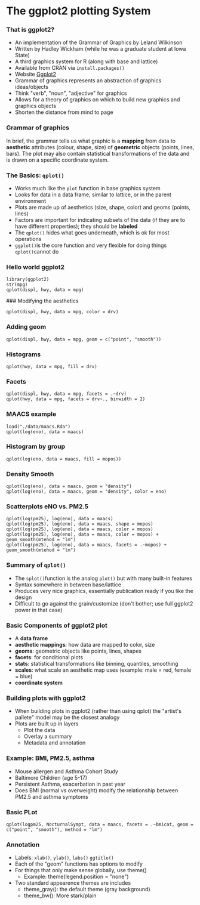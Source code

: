 # The ggplot2 plotting System

### That is ggplot2?

* An implementation of the Grammar of Graphics by Leland Wilkinson
* Written by Hadley Wickham (while he was a graduate student at Iowa State)
* A third graphics system for R (along with base and lattice)
* Available from CRAN via `install.packages()`
* Website [Ggplot2](http://ggplot2.org)
* Grammar of graphics represents an abstraction of graphics ideas/objects
* Think "verb", "noun", "adjective" for graphics
* Allows for a theory of graphics on which to build new graphics and graphics objects
* Shorten the distance from mind to page

### Grammar of graphics

In brief, the grammar tells us what graphic is a **mapping** from data to **aesthetic** attributes (colour, shape, size) of **geometric** objects (points, lines, bars). The plot may also contain statistical transformations of the data and is drawn on a specific coordinate system.

### The Basics: `qplot()`

* Works much like the `plot` function in base graphics system
* Looks for data in a data frame, similar to lattice, or in the parent environment
* Plots are made up of aesthetics (size, shape, color) and geoms (points, lines)
* Factors are important for indicating subsets of the data (if they are to have different properties); they should be **labeled**
* The `qplot()` hides what goes underneath, which is ok for most operations
* `ggplot()`is the core function and very flexible for doing things `qplot()`cannot do

### Hello world ggplot2

```
library(ggplot2)
str(mpg)
qplot(displ, hwy, data = mpg)
```

### Modifying the aesthetics

```
qplot(displ, hwy, data = mpg, color = drv)
```

### Adding geom

```
qplot(displ, hwy, data = mpg, geom = c("point", "smooth"))
```

### Histograms

```
qplot(hwy, data = mpg, fill = drv)
```

### Facets

```
qplot(displ, hwy, data = mpg, facets = .~drv)
qplot(hwy, data = mpg, facets = drv~., binwidth = 2)
```

### MAACS example

```
load("./data/maacs.Rda")
qplot(log(eno), data = maacs)
```

### Histogram by group

```
qplot(log(eno, data = maacs, fill = mopos))
```

### Density Smooth


```
qplot(log(eno), data = maacs, geom = "density")
qplot(log(eno), data = maacs, geom = "density", color = eno)
```

### Scatterplots eNO vs. PM2.5

```
qplot(log(pm25), log(eno), data = maacs)
qplot(log(pm25), log(eno), data = maacs, shape = mopos)
qplot(log(pm25), log(eno), data = maacs, color = mopos)
qplot(log(pm25), log(eno), data = maacs, color = mopos) + geom_smooth(mtehod = "lm")
qplot(log(pm25), log(eno), data = maacs, facets = .~mopos) + geom_smooth(mtehod = "lm")
```

### Summary of `qplot()`

* The `splot()`function is the analog `plot()` but with many built-in features
* Syntax somewhere in between base/lattice
* Produces very nice graphics, essentially publication ready if you like the design
* Difficult to go against the grain/customize (don't bother; use full ggplot2 power in that case)


### Basic Components of ggplot2 plot

* A **data frame**
* **aesthetic mappings**: how data are mapped to color, size
* **geoms**: geometric objects like points, lines, shapes
* **facets**: for conditional plots
* **stats**: statistical transformations like binning, quantiles, smoothing
* **scales**: what scale an aesthetic map uses (example: male = red, female = blue)
* **coordinate system**

### Building plots with ggplot2

* When building plots in ggplot2 (rather than using qplot) the "artist's pallete" model may be the closest analogy
* Plots are built up in layers
	- Plot the data
	- Overlay a summary
	- Metadata and annotation

### Example: BMI, PM2.5, asthma

* Mouse allergen and Asthma Cohort Study
* Baltimore Children (age 5-17)
* Persistent Asthma, exacerbation in past year
* Does BMI (normal vs overweight) modify the relationship between PM2.5 and asthma symptoms

### Basic PLot

```
qplot(logpm25, NocturnalSympt, data = maacs, facets = .~bmicat, geom = c("point", "smooth"), method = "lm")
```

### Annotation

* Labels: `xlab()`, `ylab()`, `labs()` `ggtitle()`
* Each of the "geom" functions has options to modify
* For things that only make sense globally, use theme()
	- Example: theme(legend.position = "none")
* Two standard appearence themes are includes
	- theme_gray(): the default theme (gray background)
	- theme_bw(): More stark/plain

